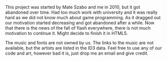 This project was started by Mate Szabo and me in 2010, but it got abandoned over time. Had too much work with university and it was really hard as we did not know much about game programming. As it dragged out our motivation started decreasing and got abandoned after a while. Now that there is the news of the fall of flash everywhere, there is not much motivation to continue it. Might decide to finish it in HTML5.

The music and fonts are not owned by us. The links to the music are not available, but the artists are listed in the ID3 data. Feel free to use any of our code and art, however bad it is, just drop me an email and give credit.